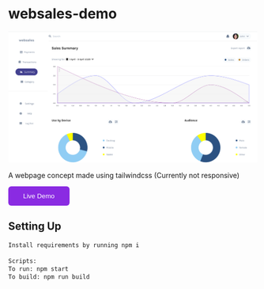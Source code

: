 # websales-demo

![](./assets/ss.png)  
  
A webpage concept made using tailwindcss (Currently not responsive)

<a href="http://gkdskp.github.io/frontend-demos/websales-demo/">
	<button style="padding: 12px 30px; background: blueviolet; border: 0; outline: 0; color: #fff; border-radius: 6px">Live Demo</button>
</a>

## Setting Up

```
Install requirements by running npm i

Scripts:
To run: npm start
To build: npm run build
```

